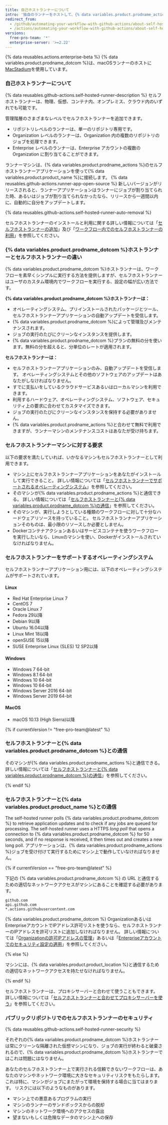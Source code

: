 ```yaml
---
title: 自己ホストランナーについて
intro: '独自のランナーをホストして、{% data variables.product.prodname_actions %}ワークフロー中でジョブの実行に使われる環境をカスタマイズできます。'
redirect_from:
  - /github/automating-your-workflow-with-github-actions/about-self-hosted-runners
  - /actions/automating-your-workflow-with-github-actions/about-self-hosted-runners
versions:
  free-pro-team: '*'
  enterprise-server: '>=2.22'
---
```


{% data reusables.actions.enterprise-beta %}
{% data variables.product.prodname_dotcom %}は、macOSランナーのホストに[MacStadium](https://www.macstadium.com/)を使用しています。

### 自己ホストランナーについて

{% data reusables.github-actions.self-hosted-runner-description %} セルフホストランナーは、物理、仮想、コンテナ内、オンプレミス、クラウド内のいずれでも可能です。

管理階層のさまざまなレベルでセルフホストランナーを追加できます。
- リポジトリレベルのランナーは、単一のリポジトリ専用です。
- Organization レベルのランナーは、Organization 内の複数のリポジトリのジョブを処理できます。
- Enterprise レベルのランナーは、Enterprise アカウントの複数の Organization に割り当てることができます。

ランナーマシンは、{% data variables.product.prodname_actions %}のセルフホストランナーアプリケーションを使って{% data variables.product.product_name %}に接続します。 {% data reusables.github-actions.runner-app-open-source %} 新しいバージョンがリリースされると、ランナーアプリケーションはランナーにジョブが割り当てられた時、あるいはジョブが割り当てられなかったなら、リリースから一週間以内に、自動的に自分をアップデートします。

{% data reusables.github-actions.self-hosted-runner-auto-removal %}

セルフホストランナーのインストールと利用に関する詳しい情報については「[セルフホストランナーの追加](/github/automating-your-workflow-with-github-actions/adding-self-hosted-runners)」及び「[ワークフロー内でのセルフホストランナーの利用](/github/automating-your-workflow-with-github-actions/using-self-hosted-runners-in-a-workflow)」を参照してください。

### {% data variables.product.prodname_dotcom %}ホストランナーとセルフホストランナーの違い

{% data variables.product.prodname_dotcom %}ホストランナーは、ワークフローを素早くシンプルに実行する方法を提供しますが、セルフホストランナーはユーザのカスタム環境内でワークフローを実行する、設定の幅が広い方法です。

**{% data variables.product.prodname_dotcom %}ホストランナーは：**
- オペレーティングシステム、プリインストールされたパッケージとツール、セルフホストランナーアプリケーションの自動アップデートを受信します。
- {% data variables.product.prodname_dotcom %}によって管理及びメンテナンスされます。
- ジョブの実行のたびにクリーンなインスタンスを提供します。
- {% data variables.product.prodname_dotcom %}プランの無料の分を使います。無料の分を超えると、分単位のレートが適用されます。

**セルフホストランナーは：**
- セルフホストランナーアプリケーションのみ、自動アップデートを受信します。 オペレーティングシステムとその他のソフトウェアのアップデートはあなたがしなければなりません。
- すでに支払いをしているクラウドサービスあるいはローカルマシンを利用できます。
- 利用するハードウェア、オペレーティングシステム、ソフトウェア、セキュリティ上の要求に合わせてカスタマイズできます。
- ジョブの実行のたびにクリーンなインスタンスを保持する必要がありません。
- {% data variables.product.prodname_actions %}と合わせて無料で利用できますが、ランナーマシンのメンテナンスコストはあなたが受け持ちます。

### セルフホストランナーマシンに対する要求

以下の要求を満たしていれば、いかなるマシンもセルフホストランナーとして利用できます。

* マシン上にセルフホストランナーアプリケーションをあなたがインストールして実行できること。 詳しい情報については「[セルフホストランナーでサポートされるオペレーティングシステム](#supported-operating-systems-for-self-hosted-runners)」を参照してください。
* そのマシンが{% data variables.product.prodname_actions %}と通信できる。 詳しい情報については「[セルフホストランナーと{% data variables.product.prodname_dotcom %}の通信](#communication-between-self-hosted-runners-and-github)」を参照してください。
* そのマシンが、実行しようとしている種類のワークフローに対して十分なハードウェアリソースを持っていること。 セルフホストランナーアプリケーションそのものは、最小限のリソースしか必要としません。
* Dockerコンテナアクションあるいはサービスコンテナを使うワークフローを実行したいなら、Linuxのマシンを使い、Dockerがインストールされていなければなりません。

### セルフホストランナーをサポートするオペレーティングシステム

セルフホストランナーアプリケーション用には、以下のオペレーティングシステムがサポートされています。

#### Linux

- Red Hat Enterprise Linux 7
- CentOS 7
- Oracle Linux 7
- Fedora 29以降
- Debian 9以降
- Ubuntu 16.04以降
- Linux Mint 18以降
- openSUSE 15以降
- SUSE Enterprise Linux (SLES) 12 SP2以降

#### Windows

- Windows 7 64-bit
- Windows 8.1 64-bit
- Windows 10 64-bit
- Windows 10 64-bit
- Windows Server 2016 64-bit
- Windows Server 2019 64-bit

#### MacOS

- macOS 10.13 (High Sierra)以降

{% if currentVersion != "free-pro-team@latest" %}

### セルフホストランナーと{% data variables.product.prodname_dotcom %}との通信

そのマシンが{% data variables.product.prodname_actions %}と通信できる。 詳しい情報については「[セルフホストランナーと{% data variables.product.prodname_dotcom %}の通信](#communication-between-self-hosted-runners-and-github)」を参照してください。

{% endif %}

### セルフホストランナーと{% data variables.product.product_name %}との通信

The self-hosted runner polls {% data variables.product.prodname_dotcom %} to retrieve application updates and to check if any jobs are queued for processing. The self-hosted runner uses a HTTPS _long poll_ that opens a connection to {% data variables.product.prodname_dotcom %} for 50 seconds, and if no response is received, it then times out and creates a new long poll. アプリケーションは、{% data variables.product.prodname_actions %}ジョブを受け付けて実行するためにマシン上で動作していなければなりません。

{% if currentVersion == "free-pro-team@latest" %}

下記の {% data variables.product.prodname_dotcom %} の URL と通信するための適切なネットワークアクセスがマシンにあることを確認する必要があります。

```
github.com
api.github.com
*.actions.githubusercontent.com
```

{% data variables.product.prodname_dotcom %} OrganizationあるいはEnterpriseアカウントでIPアドレス許可リストを使うなら、セルフホストランナーのIPアドレスを許可リストに追加しなければなりません。 詳しい情報については「[Organizationの許可IPアドレスの管理](/github/setting-up-and-managing-organizations-and-teams/managing-allowed-ip-addresses-for-your-organization#using-github-actions-with-an-ip-allow-list)」あるいは「[Enterpriseアカウントでのセキュリティ設定の適用](/github/setting-up-and-managing-your-enterprise-account/enforcing-security-settings-in-your-enterprise-account#using-github-actions-with-an-ip-allow-list)」を参照してください。

{% else %}

マシンには、{% data variables.product.product_location %}と通信するための適切なネットワークアクセスを持たせなければなりません。

{% endif %}

セルフホストランナーは、プロキシサーバーと合わせて使うこともできます。 詳しい情報については「[セルフホストランナーと合わせてプロキシサーバーを使う](/actions/automating-your-workflow-with-github-actions/using-a-proxy-server-with-self-hosted-runners)」を参照してください。

### パブリックリポジトリでのセルフホストランナーのセキュリティ

{% data reusables.github-actions.self-hosted-runner-security %}

それぞれの{% data variables.product.prodname_dotcom %}ホストランナーは常にクリーンな隔離された仮想マシンになり、ジョブの実行が終わると破棄されるので、{% data variables.product.prodname_dotcom %}ホストランナーではこれは問題にはなりません。

あなたのセルフホストランナー上で実行される信頼できないワークフローは、あなたのマシンやネットワーク環境に大きなセキュリティリスクをもたらします。これは特に、マシンがジョブにまたがって環境を保持する場合に当てはまります。 リスクには以下のようなものがあります。

* マシン上での悪意あるプログラムの実行
* マシンのランナーのサンドボックスからの脱却
* マシンのネットワーク環境へのアクセスの露出
* 望まないもしくは危険なデータのマシン上への保存
